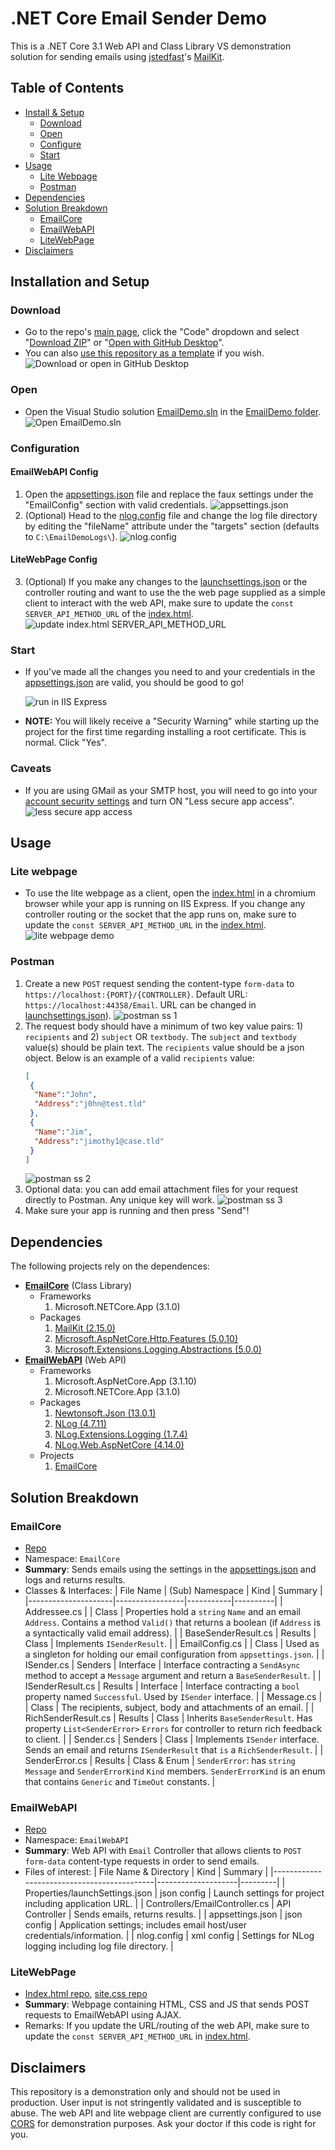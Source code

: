# .NET Core Email Sender Demo
 This is a .NET Core 3.1 Web API and Class Library VS demonstration solution for sending emails using [jstedfast](https://github.com/jstedfast)'s [MailKit](https://github.com/jstedfast/MailKit).
 
 ## Table of Contents

* [Install & Setup](#installation-and-setup)
  * [Download](#download)
  * [Open](#open)
  * [Configure](#configuration)
  * [Start](#start)
* [Usage](#usage)
  * [Lite Webpage](#lite-webpage)
  * [Postman](#postman)
* [Dependencies](#dependencies)
* [Solution Breakdown](#solution-breakdown)
  * [EmailCore](#emailcore)
  * [EmailWebAPI](#emailwebapi)
  * [LiteWebPage](#litewebpage)
* [Disclaimers](#disclaimers)
 
## Installation and Setup
 
### Download
- Go to the repo's [main page](../../), click the "Code" dropdown and select "[Download ZIP](../../archive/refs/heads/main.zip)" or "[Open with GitHub Desktop](x-github-client://openRepo/https://github.com/Tr-st-n/DotNetCore-Email-Sender-Demo)".
- You can also [use this repository as a template](../../generate) if you wish.
![Download or open in GitHub Desktop](https://i.imgur.com/8I6TxCx.gif)

### Open
- Open the Visual Studio solution [EmailDemo.sln](/EmailDemo/EmailDemo.sln) in the [EmailDemo folder](/EmailDemo/).
![Open EmailDemo.sln](https://i.imgur.com/jSIgu62.gif)

### Configuration
#### EmailWebAPI Config
1. Open the [appsettings.json](/EmailDemo/EmailWebAPI/appsettings.json) file and replace the faux settings under the "EmailConfig" section with valid credentials.
![appsettings.json](https://i.imgur.com/Ex6iwdg.gif)
2. (Optional) Head to the [nlog.config](/EmailDemo/EmailWebAPI/nlog.config) file and change the log file directory by editing the "fileName" attribute under the "targets" section (defaults to `C:\EmailDemoLogs\`).
![nlog.config](https://i.imgur.com/tQJdXJc.gif)
#### LiteWebPage Config
3. (Optional) If you make any changes to the [launchsettings.json](/EmailDemo/EmailWebAPI/Properties/launchSettings.json) or the controller routing and want to use the the web page supplied as a simple client to interact with the web API, make sure to update the `const SERVER_API_METHOD_URL` of the [index.html](/EmailDemo/Index.html).
![update index.html SERVER_API_METHOD_URL](https://i.imgur.com/0aDlUcO.gif)

### Start
- If you've made all the changes you need to and your credentials in the [appsettings.json](/EmailDemo/EmailWebAPI/appsettings.json) are valid, you should be good to go!
  
  ![run in IIS Express](https://i.imgur.com/BwfgKUF.png)
- **NOTE:** You will likely receive a "Security Warning" while starting up the project for the first time regarding installing a root certificate. This is normal. Click "Yes".

### Caveats
- If you are using GMail as your SMTP host, you will need to go into your [account security settings](https://myaccount.google.com/security) and turn ON "Less secure app access".
![less secure app access](https://i.imgur.com/iM2fEmg.png)

## Usage

### Lite webpage

- To use the lite webpage as a client, open the [index.html](/EmailDemo/Index.html) in a chromium browser while your app is running on IIS Express. If you change any controller routing or the socket that the app runs on, make sure to update the `const SERVER_API_METHOD_URL` in the [index.html](/EmailDemo/Index.html).
![lite webpage demo](https://i.imgur.com/gIB9WTE.gif)

### Postman
1. Create a new `POST` request sending the content-type `form-data` to `https://localhost:{PORT}/{CONTROLLER}`. Default URL: `https://localhost:44358/Email`. URL can be changed in [launchsettings.json](/EmailDemo/EmailWebAPI/Properties/launchSettings.json)).
![postman ss 1](https://i.imgur.com/UIpIyPN.png)
2. The request body should have a minimum of two key value pairs: 1) `recipients` and 2) `subject` OR `textbody`. The `subject` and `textbody` value(s) should be plain text. The `recipients` value should be a json object. Below is an example of a valid `recipients` value:
    ```json
    [
     {
      "Name":"John",
      "Address":"j0hn@test.tld"
     },
     {
      "Name":"Jim",
      "Address":"jimothy1@case.tld"
     }
    ]
    ```
    ![postman ss 2](https://i.imgur.com/H3UfkiA.gif)
  3. Optional data: you can add email attachment files for your request directly to Postman. Any unique key will work.
    ![postman ss 3](https://i.imgur.com/9XSqaEc.png)
  4. Make sure your app is running and then press "Send"!

## Dependencies
The following projects rely on the dependences:
- [**EmailCore**](/EmailDemo/EmailCore) (Class Library)
  - Frameworks
    1. Microsoft.NETCore.App (3.1.0)
  - Packages
    1. [MailKit (2.15.0)](https://www.nuget.org/packages/MailKit/2.15.0)
    2. [Microsoft.AspNetCore.Http.Features (5.0.10)](https://www.nuget.org/packages/Microsoft.AspNetCore.Http.Features/5.0.10)
    3. [Microsoft.Extensions.Logging.Abstractions (5.0.0)](https://www.nuget.org/packages/Microsoft.Extensions.Logging.Abstractions/5.0.0)
- [**EmailWebAPI**](/EmailDemo/EmailWebAPI) (Web API)
  - Frameworks
    1. Microsoft.AspNetCore.App (3.1.10)
    2. Microsoft.NETCore.App (3.1.0)
  - Packages
    1. [Newtonsoft.Json (13.0.1)](https://www.nuget.org/packages/Newtonsoft.Json/13.0.1)
    2. [NLog (4.7.11)](https://www.nuget.org/packages/NLog/4.7.11)
    3. [NLog.Extensions.Logging (1.7.4)](https://www.nuget.org/packages/NLog.Extensions.Logging/1.7.4)
    4. [NLog.Web.AspNetCore (4.14.0)](https://www.nuget.org/packages/NLog.Web.AspNetCore/4.14.0)
  - Projects
    1. [EmailCore](/EmailDemo/EmailCore)

## Solution Breakdown
### EmailCore
- [Repo](/EmailDemo/EmailCore)
- Namespace: `EmailCore`
- **Summary**: Sends emails using the settings in the [appsettings.json](/EmailDemo/EmailWebAPI/appsettings.json) and logs and returns results.
- Classes & Interfaces:
    | File Name           | (Sub) Namespace | Kind      | Summary  |
    |---------------------|-----------------|-----------|----------|
    | Addressee.cs        |                 | Class     | Properties hold a `string` `Name` and an email `Address`. Contains a method `Valid()` that returns a boolean (if `Address` is a syntactically valid email address). |
    | BaseSenderResult.cs | Results         | Class     | Implements `ISenderResult`. |
    | EmailConfig.cs      |                 | Class     | Used as a singleton for holding our email configuration from `appsettings.json`. |
    | ISender.cs          | Senders         | Interface | Interface contracting a `SendAsync` method to accept a `Message` argument and return a `BaseSenderResult`. |
    | ISenderResult.cs    | Results         | Interface | Interface contracting a `bool` property named `Successful`. Used by `ISender` interface. |
    | Message.cs          |                 | Class     | The recipients, subject, body and attachments of an email. |
    | RichSenderResult.cs | Results         | Class     | Inherits `BaseSenderResult`. Has property `List<SenderError>` `Errors` for controller to return rich feedback to client. |
    | Sender.cs           | Senders         | Class     | Implements `ISender` interface. Sends an email and returns `ISenderResult` that `is` a `RichSenderResult`. |
    | SenderError.cs      | Results         | Class & Enum | `SenderError`: has `string` `Message` and `SenderErrorKind` `Kind` members. `SenderErrorKind` is an enum that contains `Generic` and `TimeOut` constants. |

### EmailWebAPI
- [Repo](/EmailDemo/EmailWebAPI)
- Namespace: `EmailWebAPI`
- **Summary**: Web API with `Email` Controller that allows clients to `POST` `form-data` content-type requests in order to send emails.
- Files of interest:
    | File Name & Directory                      | Kind               | Summary |
    |--------------------------------------------|--------------------|---------|
    | Properties/launchSettings.json             | json config        | Launch settings for project including application URL. |
    | Controllers/EmailController.cs             | API Controller     | Sends emails, returns results. |
    | appsettings.json                           | json config        | Application settings; includes email host/user credentials/information. |
    | nlog.config                                | xml config         | Settings for NLog logging including log file directory. |

### LiteWebPage
- [Index.html repo](/EmailDemo/Index.html), [site.css repo](/EmailDemo/site.css)
- **Summary**: Webpage containing HTML, CSS and JS that sends POST requests to EmailWebAPI using AJAX.
- Remarks: If you update the URL/routing of the web API, make sure to update the `const SERVER_API_METHOD_URL` in [index.html](/EmailDemo/Index.html).

## Disclaimers
This repository is a demonstration only and should not be used in production. User input is not stringently validated and is susceptible to abuse. The web API and lite webpage client are currently configured to use [CORS](https://www.google.com/search?q=Cors) for demonstration purposes. Ask your doctor if this code is right for you.
